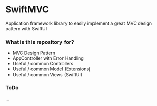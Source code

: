 # SwiftMVC #

Application framework library to easily implement a great MVC design pattern with SwiftUI

### What is this repository for? ###

* MVC Design Pattern
* AppController with Error Handling
* Useful / common Controllers
* Useful / common Model (Extensions)
* Useful / common Views (SwiftUI)

### ToDo ###
...